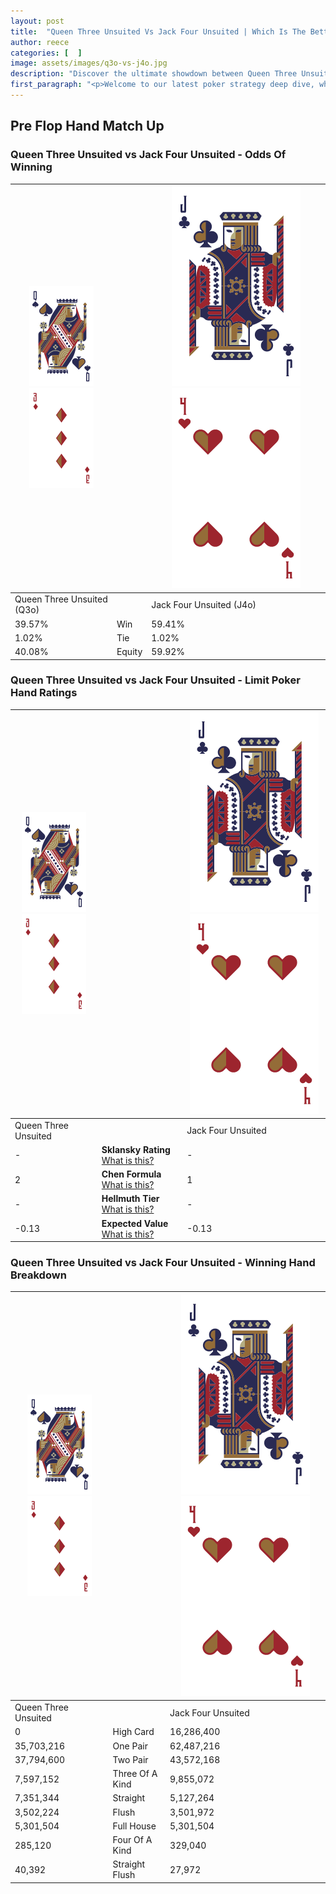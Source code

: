 ```yaml
---
layout: post
title:  "Queen Three Unsuited Vs Jack Four Unsuited | Which Is The Better Hand In Poker? A Complete Guide"
author: reece
categories: [  ]
image: assets/images/q3o-vs-j4o.jpg
description: "Discover the ultimate showdown between Queen Three Unsuited and Jack Four Unsuited in poker! Uncover the odds, strategies, and scenarios where one hand triumphs over the other. Get ready to up your poker game with this thrilling analysis."
first_paragraph: "<p>Welcome to our latest poker strategy deep dive, where we're pitting two distinct hands against each other in a high-stakes showdown: Queen Three Unsuited vs Jack Four Unsuited.</p><p>In the dynamic world of poker, every decision counts, and knowing which hand holds the upper hand is key to your success at the table.</p><p>In this article, we'll dissect these two hands, explore the scenarios where one dominates the other, and equip you with the knowledge to make strategic choices that can tip the odds in your favor.</p><p>Get ready to unravel the intriguing dynamics of these poker hands and elevate your game to new heights.</p>"
---
```




[comment]: # (sp0)

## Pre Flop Hand Match Up

<div class="table hand-ratings" markdown="1"> 



### Queen Three Unsuited vs Jack Four Unsuited - Odds Of Winning


    
| ![image info](assets/images/hand1/Q.png) ![image info](assets/images/hand1/3o.png) |  | ![image info](assets/images/hand2/J.png) ![image info](assets/images/hand2/4o.png) |
| -------- | -------- | -------- |
| Queen Three Unsuited (Q3o) |  | Jack Four Unsuited (J4o) |
| 39.57% | Win | 59.41% |
| 1.02% | Tie | 1.02% |
| 40.08% | Equity | 59.92% |




[comment]: # (sp1)



### Queen Three Unsuited vs Jack Four Unsuited - Limit Poker Hand Ratings


    
| ![image info](assets/images/hand1/Q.png) ![image info](assets/images/hand1/3o.png) |  | ![image info](assets/images/hand2/J.png) ![image info](assets/images/hand2/4o.png) |
| -------- | -------- | -------- |
| Queen Three Unsuited |  | Jack Four Unsuited |
| - | **Sklansky Rating** [What is this?](/sklansky-rating-explained) | - |
| 2 | **Chen Formula** [What is this?](/chen-formula-explained) | 1 |
| - | **Hellmuth Tier** [What is this?](/Hellmuth-tier-explained) | - |
| -0.13 | **Expected Value** [What is this?](/expected-value-explained) | -0.13 |




[comment]: # (sp2)



### Queen Three Unsuited vs Jack Four Unsuited - Winning Hand Breakdown


    
| ![image info](assets/images/hand1/Q.png) ![image info](assets/images/hand1/3o.png) |  | ![image info](assets/images/hand2/J.png) ![image info](assets/images/hand2/4o.png) |
| -------- | -------- | -------- |
| Queen Three Unsuited |  | Jack Four Unsuited |
| 0 | High Card | 16,286,400 |
| 35,703,216 | One Pair | 62,487,216 |
| 37,794,600 | Two Pair | 43,572,168 |
| 7,597,152 | Three Of A Kind | 9,855,072 |
| 7,351,344 | Straight | 5,127,264 |
| 3,502,224 | Flush | 3,501,972 |
| 5,301,504 | Full House | 5,301,504 |
| 285,120 | Four Of A Kind | 329,040 |
| 40,392 | Straight Flush | 27,972 |




[comment]: # (sp3)



</div>

[comment]: # (sp4)



[comment]: # (sp5)

